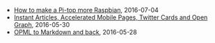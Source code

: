 
+ [How to make a Pi-top more Raspbian](/blog/2016/07/04/How-To-Make-A-PiTop-More-Raspbian.html), 2016-07-04 
+ [Instant Articles, Accelerated Mobile Pages, Twitter Cards and Open Graph](/blog/2016/05/30/amp-cards-and-open-graph.html), 2016-05-30 
+ [OPML to Markdown and back](/blog/2016/05/28/OPML-to-Markdown-and-back.html), 2016-05-28 
